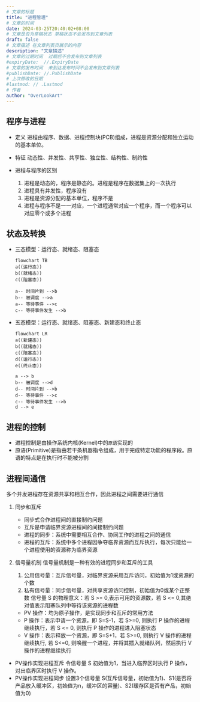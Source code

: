 ```yaml
---
# 文章的标题
title: "进程管理"
# 文章的时间
date: 2024-03-25T20:40:02+08:00
# 文章是否为草稿状态 草稿状态不会发布到文章列表
draft: false
# 文章描述 在文章列表页展示的内容
description: "文章描述"
# 文章的过期时间  过期后不会发布到文章列表
#expiryDate:  //.ExpiryDate
# 文章的发布时间  未到达发布时间不会发布到文章列表
#publishDate: //.PublishDate
# 上次修改的日期
#lastmod: // .Lastmod
# 作者
author: "OverLookArt"
---
```


## 程序与进程

* 定义
  进程由程序、数据、进程控制块(PCB)组成，进程是资源分配和独立运动的基本单位。
* 特征
  动态性、并发性、共享性、独立性、结构性、制约性

* 进程与程序的区别
  1. 进程是动态的，程序是静态的。进程是程序在数据集上的一次执行
  2. 进程具有并发性，程序没有
  3. 进程是资源分配的基本单位，程序不是
  4. 进程与程序不是一一对应，一个进程通常对应一个程序，而一个程序可以对应零个或多个进程

## 状态及转换

* 三态模型：运行态、就绪态、阻塞态
  
  ``` mermaid
  flowchart TB
  a((运行态))
  b((就绪态))
  c((阻塞态))

  a-- 时间片到 -->b
  b-- 被调度 -->a
  a-- 等待事件 -->c
  c-- 等待事件发生 -->b
  ```

* 五态模型：运行态、就绪态、阻塞态、新建态和终止态
  
  ``` mermaid
  flowchart LR
  a((新建态))
  b((就绪态))
  c((阻塞态))
  d((运行态))
  e((终止态))

  a --> b
  b-- 被调度 -->d
  d-- 时间片到 -->b
  d-- 等待事件 -->c
  c-- 等待事件发生 -->b
  d --> e
  ```

## 进程的控制

* 进程控制是由操作系统内核(Kernel)中的`原语`实现的
* 原语(Primitive)是指由若干条机器指令组成，用于完成特定功能的程序段。原语的特点是在执行时不能被分割

## 进程间通信

多个并发进程存在资源共享和相互合作，因此进程之间需要进行通信

1. 同步和互斥
   * 同步式合作进程间的直接制约问题
   * 互斥是申请临界资源进程间的间接制约问题
   * 进程的同步：系统中需要相互合作、协同工作的进程之间的通信
   * 进程的互斥：系统中多个进程因争夺临界资源而互斥执行，每次只能给一个进程使用的资源称为临界资源
2. 信号量机制
   信号量机制是一种有效的进程同步和互斥的工具
   1. 公用信号量：互斥信号量，对临界资源采用互斥访问，初始值为1或资源的个数
   2. 私有信号量：同步信号量，对共享资源访问控制，初始值为0或某个正整数
   信号量 S 的物理意义：若 S >= 0,表示可用的资源数，若 S <= 0,其绝对值表示阻塞队列中等待该资源的进程数

   * PV 操作：均为原子操作，是实现同步和互斥的常用方法
   * P 操作：表示申请一个资源，即 S=S-1，若 S>=0, 则执行 P 操作的进程继续执行，若 S <= 0, 则执行 P 操作的进程进入阻塞状态
   * V 操作：表示释放一个资源，即 S=S+1，若 S>=0, 则执行 V 操作的进程继续执行, 若 S<=0, 则唤醒一个进程，并将其插入就绪队列，然后执行 V 操作的进程继续执行

* PV操作实现进程互斥
  令信号量 S 初始值为1，当进入临界区时执行 P 操作，对出临界区时执行 V 操作。
* PV操作实现进程同步
  设置3个信号量 S(互斥信号量，初始值为1)、S1(是否将产品放入缓冲区，初始值为n，缓冲区的容量)、S2(缓存区是否有产品，初始值为0)
  